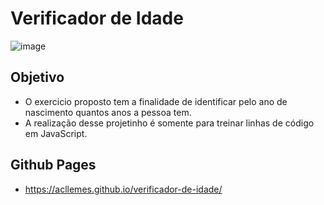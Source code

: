 # Verificador de Idade

![image](https://user-images.githubusercontent.com/89918957/142901862-f16adfff-5f0c-4a2b-86a0-88b08fbf7705.png)

## Objetivo 

* O exercicio proposto tem a finalidade de identificar pelo ano de nascimento quantos anos a pessoa tem. 
* A realização desse projetinho é somente para treinar linhas de código em JavaScript. 

## Github Pages 

* https://acllemes.github.io/verificador-de-idade/ 
